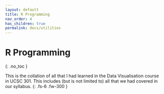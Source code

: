 ```yaml
---
layout: default
title: R Programming
nav_order: 4
has_children: true
permalink: docs/utilities
---
```


# R Programming
{: .no_toc }

This is the collation of all that I had learned in the Data Visualisation course in UCSC 301. This includes (but is not limited to) all that we had covered in our syllabus.
{: .fs-6 .fw-300 }
